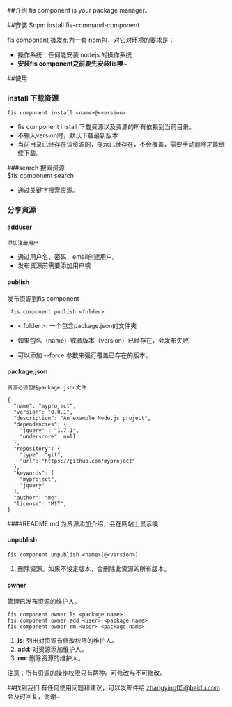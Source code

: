##介绍
	fis component is your package manager。

##安装
	$npm install fis-command-component
	
fis component 被发布为一套 npm包，对它对环境的要求是：

+ 操作系统：任何能安装 nodejs 的操作系统
+ **安装fis component之前要先安装fis噢~**

##使用	

### install  下载资源  

	fis component install <name>@<version>

+ fis component install 下载资源以及资源的所有依赖到当前目录。
+ 不输入version时，默认下载最新版本
+ 当前目录已经存在该资源的，提示已经存在，不会覆盖，需要手动删除才能继续下载。

###search  搜索资源  
	$fis component search <key>

+ 通过关键字搜索资源。

### 分享资源

#### adduser
	添加注册用户

+ 通过用户名，密码，email创建用户。
+ 发布资源前需要添加用户噢

#### publish
发布资源到fis component

	 fis component publish <folder>

+ < folder >: 一个包含package.json的文件夹

+ 如果包名（name）或者版本（version）已经存在，会发布失败. 
+ 可以添加 --force 参数来强行覆盖已存在的版本。

#### package.json

`资源必须包括package.json文件`

	{
	  "name": "myproject",
	  "version": "0.0.1",
	  "description": "An example Node.js project",
	  "dependencies": {
	  	"jquery" : "1.7.1",
	  	"underscore": null
	  },
	  "repository": {
	    "type": "git",
	    "url": "https://github.com/myproject"
  	  },
	  "keywords": [
	    "myproject",
	    "jquery"
	  ],
  	  "author": "me",
  	  "license": "MIT",
	}

####README.md
	为资源添加介绍，会在网站上显示噢

#### unpublish

	fis component unpublish <name>[@<version>]

1.	删除资源。如果不设定版本，会删除此资源的所有版本。

#### owner
管理已发布资源的维护人。

	fis component owner ls <package name>
	fis component owner add <user> <package name>
	fis component owner rm <user> <package name>

1.	**ls**: 列出对资源有修改权限的维护人。
1.	**add**: 对资源添加维护人。
1.	**rm**: 删除资源的维护人。

注意：所有资源的操作权限只有两种。可修改与不可修改。

##找到我们
	有任何使用问题和建议，可以发邮件给 zhangying05@baidu.com
	会及时回复，谢谢~